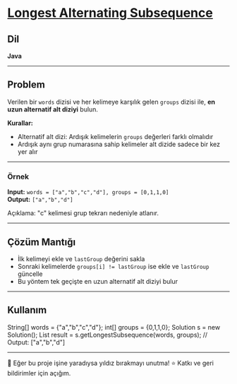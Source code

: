 # [Longest Alternating Subsequence](https://leetcode.com/problems/longest-alternating-subsequence/)  

## Dil

**Java**

---

## Problem

Verilen bir `words` dizisi ve her kelimeye karşılık gelen `groups` dizisi ile, **en uzun alternatif alt diziyi** bulun.  

**Kurallar:**  
- Alternatif alt dizi: Ardışık kelimelerin `groups` değerleri farklı olmalıdır  
- Ardışık aynı grup numarasına sahip kelimeler alt dizide sadece bir kez yer alır  

---

### Örnek

**Input:** `words = ["a","b","c","d"], groups = [0,1,1,0]`  
**Output:** `["a","b","d"]`  

Açıklama: "c" kelimesi grup tekrarı nedeniyle atlanır.

---

## Çözüm Mantığı

- İlk kelimeyi ekle ve `lastGroup` değerini sakla  
- Sonraki kelimelerde `groups[i] != lastGroup` ise ekle ve `lastGroup` güncelle  
- Bu yöntem tek geçişte en uzun alternatif alt diziyi bulur  

---

## Kullanım
String[] words = {"a","b","c","d"};
int[] groups = {0,1,1,0};
Solution s = new Solution();
List<String> result = s.getLongestSubsequence(words, groups);
// Output: ["a","b","d"]

---

🙏 Eğer bu proje işine yaradıysa yıldız bırakmayı unutma! ⭐
Katkı ve geri bildirimler için açığım.
